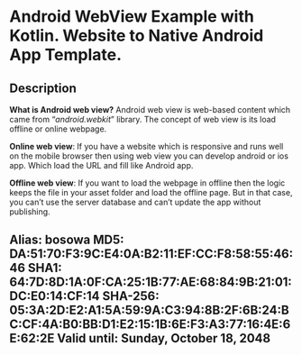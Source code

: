 # Android WebView Example with Kotlin. Website to Native Android App Template.


## Description

**What is Android web view?**
Android web view is web-based content which came from “*android.webkit*” library. The concept of web view is its load offline or online webpage.

  **Online web view**: If you have a website which is responsive and runs well on the mobile browser then using web view you can develop android or ios app. Which load the URL and fill like Android app.

  **Offline web view**: If you want to load the webpage in offline then the logic keeps the file in your asset folder and load the offline page. But in that case, you can’t use the server database and can’t update the app without publishing.

Alias: bosowa
MD5: DA:51:70:F3:9C:E4:0A:B2:11:EF:CC:F8:58:55:46:46
SHA1: 64:7D:8D:1A:0F:CA:25:1B:77:AE:68:84:9B:21:01:DC:E0:14:CF:14
SHA-256: 05:3A:2D:E2:A1:5A:59:9A:C3:94:8B:2F:6B:24:BC:CF:4A:B0:BB:D1:E2:15:1B:6E:F3:A3:77:16:4E:6E:62:2E
Valid until: Sunday, October 18, 2048
----------